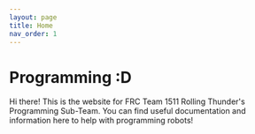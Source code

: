 ```yaml
---
layout: page
title: Home
nav_order: 1
---
```


# Programming :D

Hi there! This is the website for FRC Team 1511 Rolling Thunder's Programming Sub-Team. You can find useful documentation and information here to help with programming robots!